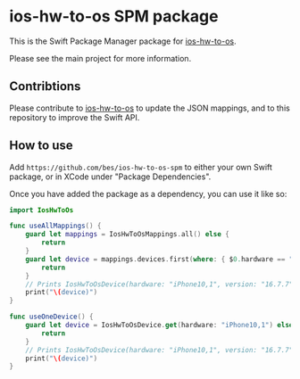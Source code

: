 # ios-hw-to-os SPM package

This is the Swift Package Manager package for [ios-hw-to-os](https://github.com/bes/ios-hw-to-os).

Please see the main project for more information.

## Contribtions

Please contribute to [ios-hw-to-os](https://github.com/bes/ios-hw-to-os) to update
the JSON mappings, and to this repository to improve the Swift API.

## How to use

Add `https://github.com/bes/ios-hw-to-os-spm` to either your own Swift package,
or in XCode under "Package Dependencies".

Once you have added the package as a dependency, you can use it like so:

```swift
import IosHwToOs

func useAllMappings() {
    guard let mappings = IosHwToOsMappings.all() else {
        return
    }
    guard let device = mappings.devices.first(where: { $0.hardware == "iPhone10,1"}) else {
        return
    }
    // Prints IosHwToOsDevice(hardware: "iPhone10,1", version: "16.7.7")
    print("\(device)")
}

func useOneDevice() {
    guard let device = IosHwToOsDevice.get(hardware: "iPhone10,1") else {
        return
    }
    // Prints IosHwToOsDevice(hardware: "iPhone10,1", version: "16.7.7")
    print("\(device)")
}
```
